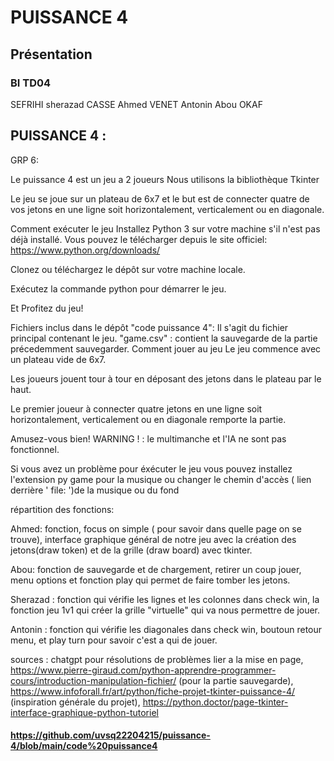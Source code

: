 # PUISSANCE 4
## Présentation
### BI TD04 
SEFRIHI sherazad
CASSE Ahmed
VENET Antonin 
Abou OKAF

 ## PUISSANCE 4 : 
 GRP 6:
 
 Le puissance 4 est un jeu a 2 joueurs
 Nous utilisons la bibliothèque Tkinter

 Le jeu se joue sur un plateau de 6x7 et le but est de connecter quatre de vos jetons en une ligne soit horizontalement, verticalement ou en diagonale.

Comment exécuter le jeu
Installez Python 3 sur votre machine s'il n'est pas déjà installé. Vous pouvez le télécharger depuis le site officiel: https://www.python.org/downloads/

Clonez ou téléchargez le dépôt sur votre machine locale.

Exécutez la commande python pour démarrer le jeu.

Et Profitez du jeu!

Fichiers inclus dans le dépôt
"code puissance 4": Il s'agit du fichier principal contenant le jeu.
"game.csv" : contient la sauvegarde de la partie précedemment sauvegarder.
Comment jouer au jeu
Le jeu commence avec un plateau vide de 6x7.

Les joueurs jouent tour à tour en déposant des jetons dans le plateau par le haut.

Le premier joueur à connecter quatre jetons en une ligne soit horizontalement, verticalement ou en diagonale remporte la partie.

Amusez-vous bien!
WARNING ! : le multimanche et l'IA ne sont pas fonctionnel.

Si vous avez un problème pour éxécuter le jeu vous pouvez installez l'extension py game pour la musique ou changer le chemin d'accès ( lien derrière ' file: ')de la musique ou du fond 

répartition des fonctions:

Ahmed: fonction, focus on simple ( pour savoir dans quelle page on se trouve), interface graphique général de notre jeu avec la création des jetons(draw token) et de la grille (draw board) avec tkinter.

Abou: fonction de sauvegarde et de chargement, retirer un coup jouer, menu options et fonction play qui permet de faire tomber les jetons.

Sherazad : fonction qui vérifie les lignes et les colonnes dans check win, la fonction jeu 1v1 qui créer la grille "virtuelle" qui va nous permettre de jouer.

Antonin : fonction qui vérifie les diagonales dans check win, boutoun retour menu, et play turn pour savoir c'est a qui de jouer.


sources : chatgpt pour résolutions de problèmes lier a la mise en page, https://www.pierre-giraud.com/python-apprendre-programmer-cours/introduction-manipulation-fichier/  (pour la partie sauvegarde), https://www.infoforall.fr/art/python/fiche-projet-tkinter-puissance-4/ (inspiration générale du projet), https://python.doctor/page-tkinter-interface-graphique-python-tutoriel

#### https://github.com/uvsq22204215/puissance-4/blob/main/code%20puissance4
